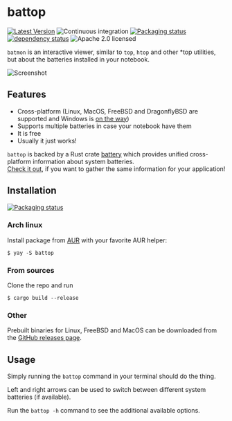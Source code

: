 # battop

[![Latest Version](https://img.shields.io/crates/v/battop.svg)](https://crates.io/crates/battop)
![Continuous integration](https://github.com/svartalf/rust-battop/workflows/Continuous%20integration/badge.svg)
[![Packaging status](https://repology.org/badge/tiny-repos/battop.svg)](https://repology.org/project/battop/versions)
[![dependency status](https://deps.rs/crate/battop/0.2.4/status.svg)](https://deps.rs/crate/battop/0.2.4)
![Apache 2.0 licensed](https://img.shields.io/badge/license-Apache%202.0-blue.svg)

`batmon` is an interactive viewer, similar to `top`, `htop` and other *top utilities,
but about the batteries installed in your notebook.

![Screenshot](https://raw.githubusercontent.com/svartalf/rust-battop/master/assets/screenshot.png)

## Features

 * Cross-platform (Linux, MacOS, FreeBSD and DragonflyBSD are supported and Windows is [on the way](https://github.com/svartalf/rust-battop/issues/5))
 * Supports multiple batteries in case your notebook have them 
 * It is free
 * Usually it just works!

`battop` is backed by a Rust crate [battery](https://crates.io/crates/battery)
which provides unified cross-platform information about system batteries.\
[Check it out](https://github.com/svartalf/rust-battery),
if you want to gather the same information for your application!

## Installation

[![Packaging status](https://repology.org/badge/vertical-allrepos/battop.svg)](https://repology.org/project/battop/versions)

### Arch linux

Install package from [AUR](https://aur.archlinux.org/packages/battop/) with your favorite AUR helper:

```
$ yay -S battop
```

### From sources

Clone the repo and run

```
$ cargo build --release
```

### Other

Prebuilt binaries for Linux, FreeBSD and MacOS can be downloaded from the [GitHub releases page](https://github.com/svartalf/rust-battop/releases).

## Usage

Simply running the `battop` command in your terminal should do the thing.

Left and right arrows can be used to switch between different system batteries (if available).

Run the `battop -h` command to see the additional available options.
